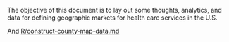 
The objective of this document is to lay out some thoughts, analytics,
and data for defining geographic markets for health care services in the
U.S.

And [R/construct-county-map-data.md](R/construct-county-map-data.R)
